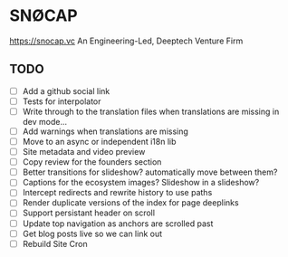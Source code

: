 # SNØCAP
<https://snocap.vc>
An Engineering-Led, Deeptech Venture Firm

## TODO

- [ ] Add a github social link
- [ ] Tests for interpolator
- [ ] Write through to the translation files when translations are missing in dev mode...
- [ ] Add warnings when translations are missing
- [ ] Move to an async or independent i18n lib
- [ ] Site metadata and video preview
- [ ] Copy review for the founders section
- [ ] Better transitions for slideshow? automatically move between them?
- [ ] Captions for the ecosystem images? Slideshow in a slideshow?
- [ ] Intercept redirects and rewrite history to use paths
- [ ] Render duplicate versions of the index for page deeplinks
- [ ] Support persistant header on scroll
- [ ] Update top navigation as anchors are scrolled past
- [ ] Get blog posts live so we can link out
- [ ] Rebuild Site Cron